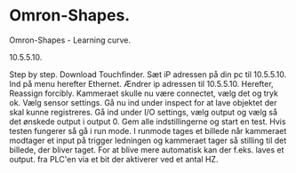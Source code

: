 # Omron-Shapes.
Omron-Shapes - Learning curve.



10.5.5.10.



Step by step.
Download Touchfinder.
Sæt iP adressen på din pc til 10.5.5.10.
Ind på menu herefter Ethernet.
Ændrer ip adressen til 10.5.5.10.
Herefter, Reassign forcibly.
Kammeraet skulle nu være connectet, vælg det og tryk ok.
Vælg sensor settings.
Gå nu ind under inspect for at lave objektet der skal kunne registreres.
Gå ind under I/O settings, vælg output og vælg så det ønskede output i output 0.
Gem alle indstillingerne og start en test.
Hvis testen fungerer så gå i run mode.
I runmode tages et billede når kammeraet modtager et input på trigger ledningen og kammeraet tager så stilling til det billede, der bliver taget. For at blive mere automatisk kan der f.eks. laves et output. fra PLC'en via et bit der aktiverer ved et antal HZ.


